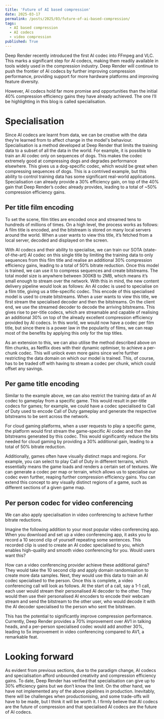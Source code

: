```yaml
---
title: 'Future of AI based compression'
date: 2025-03-17
permalink: /posts/2025/03/future-of-ai-based-compression/
tags:
  - AI based compression
  - AI codecs
  - video compression
published: True 
---
```


Deep Render recently introduced the first AI codec into FFmpeg and VLC. This marks a significant step for AI codecs, making them readily available in tools widely used in the compression industry. Deep Render will continue to push the frontier of AI codecs by further improving compression performance, providing support for more hardware platforms and improving feature diversity. 

However, AI codecs hold far more promise and opportunities than the initial 40% compression efficiency gains they have already achieved. The one I’ll be highlighting in this blog is called specialisation.  


# Specialisation

Since AI codecs are learnt from data, we can be creative with the data they’re learned from to affect change in the model's behaviour. Specialisation is a method developed at Deep Render that limits the training data to a subset of all the data in the world. For example, it is possible to train an AI codec only on sequences of dogs. This makes the codec extremely good at compressing dogs and degrades performance elsewhere. This gives us a dog-specific codec, which would be great when compressing sequences of dogs. This is a contrived example, but this ability to control training data has some significant real-world applications. Specialisation can already provide a 30% efficiency gain, on top of the 40% gain that Deep Render’s codec already provides, leading to a total of ~50% compression efficiency gains. 

## Per title film encoding


To set the scene, film titles are encoded once and streamed tens to hundreds of millions of times. On a high level, the process works as follows: A film title is encoded, and the bitstream is stored on many local servers around the world. When a user wants to view this title, it’s fetched from a local server, decoded and displayed on the screen.  

With AI codecs and their ability to specialise, we can train our SOTA (state-of-the-art) AI codec on this single title by limiting the training data to only sequences from this film title and realise an additional 30% compression efficiency gains, leading to a total of 50% bitrate reduction. Once this model is trained, we can use it to compress sequences and create bitstreams. The total model size is anywhere between 300KB to 2MB, which means it’s small enough to stream over the network. With this in mind, the new content delivery pipeline would look as follows: An AI codec is used to specialise on a film title, giving us a title-specific codec. This encode of this specialised model is used to create bitstreams. When a user wants to view this title, we first stream the specialised decoder and then the bitstreams. On the client end, we use the streamed decoder to decode the arriving bitstreams. This gives rise to per-title codecs, which are streamable and capable of realising an additional 30% on top of the already excellent compression efficiency provided by AI codecs. In this world, we would now have a codec per film title, but since there is a power law in the popularity of films, we can reap most of the benefits by applying this only for the top titles.     

As an extension to this, we can also utilise the method described above on film chunks, as Netflix does with their dynamic optimiser, to achieve a per-chunk codec. This will unlock even more gains since we’re further restricting the data domain on which our model is trained. This, of course, has to be traded off with having to stream a codec per chunk, which could offset any savings. 


## Per game title encoding

Similar to the example above, we can also restrict the training data of an AI codec to gameplay from a specific game. This would result in per-title codecs for games; for example, we could have a codec specialised to Call of Duty used to encode Call of Duty gameplay and generate the respective bitstreams to be sent across the network. 

For cloud gaming platforms, when a user requests to play a specific game, the platform would first stream the game-specific AI codec and then the bitstreams generated by this codec. This would significantly reduce the bits needed for cloud gaming by providing a 30% additional gain, leading to a total of 50% bitrate reduction.  

Additionally, games often have visually distinct maps and regions. For example, you can select to play Call of Duty in different terrains, which essentially means the game loads and renders a certain set of textures. We can generate a codec per map or terrain, which allows us to specialise our codec even further, reaping further compression efficiency gains. You can extend this concept to any visually distinct regions of a game, such as different sections of a given game map.  


## Per person codec for video conferencing

We can also apply specialisation in video conferencing to achieve further bitrate reductions. 

Imagine the following addition to your most popular video conferencing app. When you download and set up a video conferencing app, it asks you to record a 10 second clip of yourself repeating some sentences. This recorded clip is used to create an AI codec specialised to you, which enables high-quality and smooth video conferencing for you. Would users want this?

How can a video conferencing provider achieve these additional gains? They would take the 10 second clip and apply domain randomisation to create more data samples. Next, they would use this data to train an AI codec specialised to the person. Once this is complete, a video conferencing call will look as follows. At the start of a call, say a 1-1 call, each user would stream their personalised AI decoder to the other. They would then use their personalised AI encoders to encode their webcam stream and send the bitstream to the other user, who would decode it with the AI decoder specialised to the person who sent the bitstream. 

This has the potential to significantly improve compression performance. Currently, Deep Render provides a 70% improvement over AV1 in talking heads, and a per-person specialised codec would add another 30%, leading to 5x improvement in video conferencing compared to AV1, a remarkable feat.  


# Looking forward

As evident from previous sections, due to the paradigm change, AI codecs and specialisation afford unbounded creativity and compression efficiency gains. To date, Deep Render has verified that specialisation can give up to 30% efficiency gains but we don’t know the limit. On the other hand, we have not implemented any of the above pipelines in production. Inevitably, there will be challenges when productionising, and some trade-offs will have to be made, but I think it will be worth it. I firmly believe that AI codecs are the future of compression and that specialised AI codecs are the future of AI codecs. 
